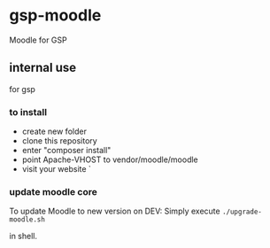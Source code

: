 # gsp-moodle
Moodle for GSP

## internal use
for gsp

 
### to install
- create new folder 
- clone this repository
- enter "composer install"
- point Apache-VHOST to vendor/moodle/moodle
- visit your website
` 

### update moodle core
To update Moodle to new version on DEV:
Simply execute 
`
./upgrade-moodle.sh
`

in shell.

